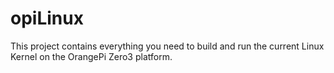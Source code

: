 # opiLinux
This project contains everything you need to build and run the current Linux Kernel on the OrangePi Zero3 platform.
